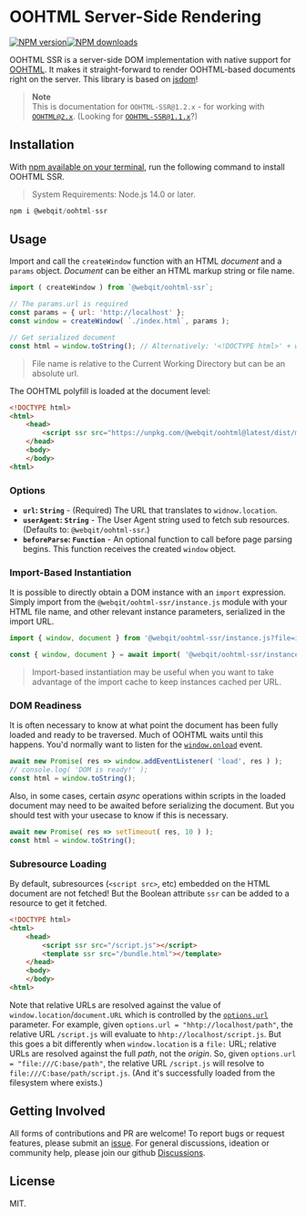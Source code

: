 # OOHTML Server-Side Rendering

<!-- BADGES/ -->

<span class="badge-npmversion"><a href="https://npmjs.org/package/@webqit/oohtml-ssr" title="View this project on NPM"><img src="https://img.shields.io/npm/v/@webqit/oohtml-ssr.svg" alt="NPM version" /></a></span><span class="badge-npmdownloads"><a href="https://npmjs.org/package/@webqit/oohtml-ssr" title="View this project on NPM"><img src="https://img.shields.io/npm/dm/@webqit/oohtml-ssr.svg" alt="NPM downloads" /></a></span>

<!-- /BADGES -->

OOHTML SSR is a server-side DOM implementation with native support for [OOHTML](https://github.com/webqit/oohtml). It makes it straight-forward to render OOHTML-based documents right on the server. This library is based on [jsdom](https://github.com/jsdom/jsdom)!

> **Note**
> <br>This is documentation for `OOHTML-SSR@1.2.x` - for working with [`OOHTML@2.x`](https://github.com/webqit/oohtml/tree/next). (Looking for [`OOHTML-SSR@1.1.x`](https://github.com/webqit/oohtml-ssr/tree/v1.1.5)?)

## Installation

With [npm available on your terminal](https://docs.npmjs.com/downloading-and-installing-node-js-and-npm), run the following command to install OOHTML SSR.

> System Requirements: Node.js 14.0 or later.

```js
npm i @webqit/oohtml-ssr
```

## Usage

Import and call the `createWindow` function with an HTML *document* and a `params` object. *Document* can be either an HTML markup string or file name.

```js
import ( createWindow ) from `@webqit/oohtml-ssr`;

// The params.url is required
const params = { url: 'http://localhost' };
const window = createWindow( `./index.html`, params );

// Get serialized document
const html = window.toString(); // Alternatively: '<!DOCTYPE html>' + window.document.documentElement.outerHTML
```

> File name is relative to the Current Working Directory but can be an absolute url.

The OOHTML polyfill is loaded at the document level:

```html
<!DOCTYPE html>
<html>
    <head>
        <script ssr src="https://unpkg.com/@webqit/oohtml@latest/dist/main.js"></script>
    </head>
    <body>
    </body>
<html>
```

### Options

+ **`url`: `String`** - (Required) The URL that translates to `widnow.location`.
+ **`userAgent`: `String`** - The User Agent string used to fetch sub resources. (Defaults to: `@webqit/oohtml-ssr`.)
+ **`beforeParse`: `Function`** - An optional function to call before page parsing begins. This function receives the created `window` object.

### Import-Based Instantiation

It is possible to directly obtain a DOM instance with an `import` expression. Simply import from the `@webqit/oohtml-ssr/instance.js` module with your HTML file name, and other relevant instance parameters, serialized in the import URL.

```js
import { window, document } from '@webqit/oohtml-ssr/instance.js?file=index.html&url=http://localhost';
```

```js
const { window, document } = await import( '@webqit/oohtml-ssr/instance.js?file=index.html&url=http://localhost' );
```

> Import-based instantiation may be useful when you want to take advantage of the import cache to keep instances cached per URL.

### DOM Readiness

It is often necessary to know at what point the document has been fully loaded and ready to be traversed. Much of OOHTML waits until this happens. You'd normally want to listen for the [`window.onload`](https://developer.mozilla.org/en-US/docs/Web/API/Window/load_event) event.

```js
await new Promise( res => window.addEventListener( 'load', res ) );
// console.log( 'DOM is ready!' );
const html = window.toString();
```

Also, in some cases, certain *async* operations within scripts in the loaded document may need to be awaited before serializing the document. But you should test with your usecase to know if this is necessary.

```js
await new Promise( res => setTimeout( res, 10 ) );
const html = window.toString();
```

### Subresource Loading

By default, subresources (`<script src>`, etc) embedded on the HTML document are not fetched! But the Boolean attribute `ssr` can be added to a resource to get it fetched.

```html
<!DOCTYPE html>
<html>
    <head>
        <script ssr src="/script.js"></script>
        <template ssr src="/bundle.html"></template>
    </head>
    <body>
    </body>
<html>
```

Note that relative URLs are resolved against the value of `window.location`/`document.URL` which is controlled by the [`options.url`](#options) parameter. For example, given `options.url = "hhtp://localhost/path"`, the relative URL `/script.js` will evaluate to `hhtp://localhost/script.js`. But this goes a bit differently when `window.location` is a `file:` URL; relative URLs are resolved against the full *path*, not the *origin*. So, given `options.url = "file:///C:base/path"`, the relative URL `/script.js` will resolve to `file:///C:base/path/script.js`. (And it's successfully loaded from the filesystem where exists.)

## Getting Involved

All forms of contributions and PR are welcome! To report bugs or request features, please submit an [issue](https://github.com/webqit/oohtml-ssr/issues). For general discussions, ideation or community help, please join our github [Discussions](https://github.com/webqit/oohtml-ssr/discussions).

## License

MIT.
